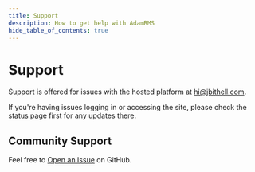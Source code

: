 ```yaml
---
title: Support
description: How to get help with AdamRMS
hide_table_of_contents: true
---
```


# Support

Support is offered for issues with the hosted platform at hi@jbithell.com.

If you're having issues logging in or accessing the site, please check the [status page](https://status.adam-rms.com) first for any updates there.

## Community Support

Feel free to [Open an Issue](https://github.com/bstudios/adam-rms/issues/new/choose) on GitHub.